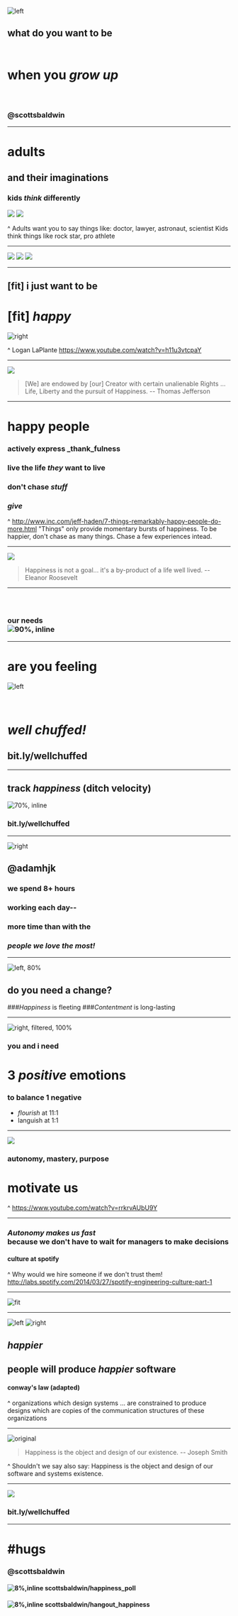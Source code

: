 ![left](./img/joe_and_me.jpg)

## what do you want to be<br/><br/>


# when you _grow up_

### <br/><br/>@scottsbaldwin

---

# adults 
## and their imaginations

### **kids _think_ differently**

![](./img/lincoln.jpg)
![](./img/astronaut.jpg)

^ Adults want you to say things like: doctor, lawyer, astronaut, scientist
Kids think things like rock star, pro athlete

---

![](./img/jaco.jpg)
![](./img/jordan.jpg)
![](./img/dad_and_me.jpg)

---

## [fit] i just want to be
# [fit] _happy_

![right](./img/logan_laplante.png)

^ Logan LaPlante
https://www.youtube.com/watch?v=h11u3vtcpaY

---

![](./img/jefferson.jpg)

> [We] are endowed by [our] Creator with certain unalienable Rights ... Life, Liberty and the pursuit of Happiness.
-- Thomas Jefferson

---

# happy people

<!--
+ make good friends
+ actively pursue goals
+ do what you excel at as often as you can
-->

### actively express _thank_fulness
### live the life _they_ want to live
### don't chase _stuff_
### _give_

^ http://www.inc.com/jeff-haden/7-things-remarkably-happy-people-do-more.html
"Things" only provide momentary bursts of happiness. To be happier, don't chase as many things. Chase a few experiences intead.

---

![](./img/eleanor_roosevelt.jpg)

> Happiness is not a goal...
> it's a by-product of a life well lived.
-- Eleanor Roosevelt

---

### <br/><br/>our needs<br/> ![90%, inline](./img/maslow.png)

---

# are you feeling

![left](./img/chuffed_cat.jpg)

# <br/>_well chuffed!_

## bit.ly/wellchuffed

---

## track _happiness_ (ditch velocity)

![70%, inline](./img/hangout_happiness.png)

### bit.ly/wellchuffed

---

![right](./img/adamhjk.jpg)
## @adamhjk

### we spend 8+ hours
### working each day--
### more time than with the 
### _**people we love the most!**_

---

![left, 80%](./img/change_triangle.png)
## do you need a change?

###_Happiness_ is fleeting
###_Contentment_ is long-lasting

---

![right, filtered, 100%](./img/scale.png)

### you and i need

# **3 _positive_ emotions**

### to balance **1** negative

- _flourish_ at 11:1
- languish at 1:1

---


![](./img/mastery.jpg)
### autonomy, mastery, purpose

# motivate us

^
https://www.youtube.com/watch?v=rrkrvAUbU9Y

---

###  _Autonomy makes us fast_<br/>because we don't have to wait for managers to make decisions

#### culture at spotify

^
Why would we hire someone if we don't trust them!
http://labs.spotify.com/2014/03/27/spotify-engineering-culture-part-1

---

![fit](./img/alignment.png)

---

![left](./img/silos.jpg)
![right](./img/happy_team.jpg)

## **_happier_**
## people will produce _happier_ software
#### conway's law (adapted)

^ organizations which design systems ... are constrained to produce designs which are copies of the communication structures of these organizations

---

![original](./img/milky_way.jpg)

> Happiness is the 
> object and design of our existence.
-- Joseph Smith

^
Shouldn't we say also say: Happiness is the object and design of our software and systems existence.

---

![](./img/eleven.jpg)

### bit.ly/wellchuffed

---

# #hugs
### @scottsbaldwin
#### ![8%,inline](./img/github.png) scottsbaldwin/happiness_poll
#### ![8%,inline](./img/github.png) scottsbaldwin/hangout_happiness
